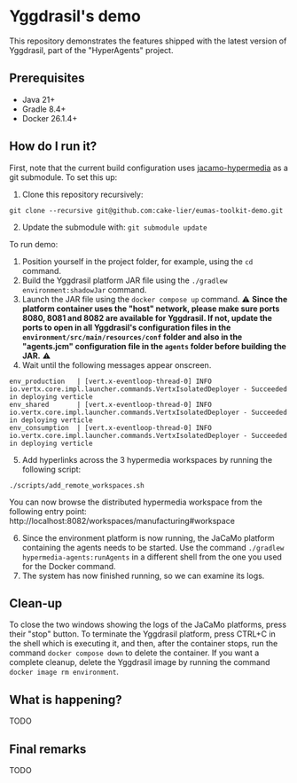 # Yggdrasil's demo

This repository demonstrates the features shipped with the latest version of Yggdrasil, part of the "HyperAgents" project.

## Prerequisites

* Java 21+
* Gradle 8.4+
* Docker 26.1.4+

## How do I run it?

First, note that the current build configuration uses [jacamo-hypermedia](https://github.com/HyperAgents/jacamo-hypermedia) as a git submodule. To set this up:

1. Clone this repository recursively:

```
git clone --recursive git@github.com:cake-lier/eumas-toolkit-demo.git
```

2. Update the submodule with: `git submodule update`


To run demo:

1. Position yourself in the project folder, for example, using the ```cd``` command.
2. Build the Yggdrasil platform JAR file using the ```./gradlew environment:shadowJar``` command.
3. Launch the JAR file using the ```docker compose up``` command. 
⚠️ **Since the platform container uses the "host" network,
please make sure ports 8080, 8081 and 8082 are available for Yggdrasil. 
If not, update the ports to open in all Yggdrasil's configuration files in the ```environment/src/main/resources/conf``` folder and also in the "agents.jcm" 
configuration file in the ```agents``` folder before building the JAR.** ⚠️
4. Wait until the following messages appear onscreen.

```
env_production   | [vert.x-eventloop-thread-0] INFO io.vertx.core.impl.launcher.commands.VertxIsolatedDeployer - Succeeded in deploying verticle
env_shared       | [vert.x-eventloop-thread-0] INFO io.vertx.core.impl.launcher.commands.VertxIsolatedDeployer - Succeeded in deploying verticle
env_consumption  | [vert.x-eventloop-thread-0] INFO io.vertx.core.impl.launcher.commands.VertxIsolatedDeployer - Succeeded in deploying verticle
```

5. Add hyperlinks across the 3 hypermedia workspaces by running the following script:

```
./scripts/add_remote_workspaces.sh
```

You can now browse the distributed hypermedia workspace from the following entry point: http://localhost:8082/workspaces/manufacturing#workspace

6. Since the environment platform is now running, the JaCaMo platform containing the agents needs to be started. 
Use the command ```./gradlew hypermedia-agents:runAgents``` in a different shell from the one you used for the Docker command.
7. The system has now finished running, so we can examine its logs.

## Clean-up

To close the two windows showing the logs of the JaCaMo platforms, press their "stop" button.
To terminate the Yggdrasil platform, press CTRL+C in the shell which is executing it, and then,
after the container stops, run the command ```docker compose down``` to delete the container. 
If you want a complete cleanup, delete the Yggdrasil image by running the command ```docker image rm environment```.

## What is happening?

TODO

## Final remarks

TODO
